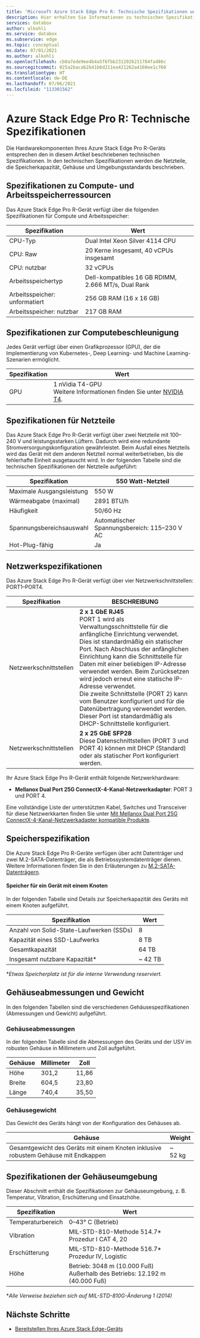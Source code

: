 ```yaml
---
title: 'Microsoft Azure Stack Edge Pro R: Technische Spezifikationen und Compliance | Microsoft-Dokumentation'
description: Hier erhalten Sie Informationen zu technischen Spezifikationen und zur Compliance für Ihr Azure Stack Edge Pro R-Gerät.
services: databox
author: alkohli
ms.service: databox
ms.subservice: edge
ms.topic: conceptual
ms.date: 07/01/2021
ms.author: alkohli
ms.openlocfilehash: cb0a7ede9ee4b4a5f6fbb2312026211784fa486c
ms.sourcegitcommit: 025a2bacab2b41b6d211ea421262a4160ee1c760
ms.translationtype: HT
ms.contentlocale: de-DE
ms.lasthandoff: 07/06/2021
ms.locfileid: "113301562"
---
```

# <a name="azure-stack-edge-pro-r-technical-specifications"></a>Azure Stack Edge Pro R: Technische Spezifikationen

Die Hardwarekomponenten Ihres Azure Stack Edge Pro R-Geräts entsprechen den in diesem Artikel beschriebenen technischen Spezifikationen. In den technischen Spezifikationen werden die Netzteile, die Speicherkapazität, Gehäuse und Umgebungsstandards beschrieben.


## <a name="compute-memory-specifications"></a>Spezifikationen zu Compute- und Arbeitsspeicherressourcen

Das Azure Stack Edge Pro R-Gerät verfügt über die folgenden Spezifikationen für Compute und Arbeitsspeicher:

| Spezifikation  | Wert                                             |
|----------------|---------------------------------------------------|
| CPU-Typ       | Dual Intel Xeon Silver 4114 CPU                   |
| CPU: Raw       | 20 Kerne insgesamt, 40 vCPUs insgesamt                    |
| CPU: nutzbar    | 32 vCPUs                                          |
| Arbeitsspeichertyp    | Dell-kompatibles 16 GB RDIMM, 2.666 MT/s, Dual Rank |
| Arbeitsspeicher: unformatiert    | 256 GB RAM (16 x 16 GB)                           |
| Arbeitsspeicher: nutzbar | 217 GB RAM                                        |

## <a name="compute-acceleration-specifications"></a>Spezifikationen zur Computebeschleunigung

Jedes Gerät verfügt über einen Grafikprozessor (GPU), der die Implementierung von Kubernetes-, Deep Learning- und Machine Learning-Szenarien ermöglicht.

| Spezifikation           | Wert                      |
|-------------------------|----------------------------|
| GPU   | 1 nVidia T4-GPU <br> Weitere Informationen finden Sie unter [NVIDIA T4](https://www.nvidia.com/en-us/data-center/tesla-t4/). | 

## <a name="power-supply-unit-specifications"></a>Spezifikationen für Netzteile

Das Azure Stack Edge Pro R-Gerät verfügt über zwei Netzteile mit 100–240 V und leistungsstarken Lüftern. Dadurch wird eine redundante Stromversorgungskonfiguration gewährleistet. Beim Ausfall eines Netzteils wird das Gerät mit dem anderen Netzteil normal weiterbetrieben, bis die fehlerhafte Einheit ausgetauscht wird. In der folgenden Tabelle sind die technischen Spezifikationen der Netzteile aufgeführt:

| Spezifikation              | 550 Watt-Netzteil                  |
|----------------------------|----------------------------|
| Maximale Ausgangsleistung       | 550 W                      |
| Wärmeabgabe (maximal) | 2891 BTU/h                |
| Häufigkeit                  | 50/60 Hz                   |
| Spannungsbereichsauswahl    | Automatischer Spannungsbereich: 115–230 V AC |
| Hot-Plug-fähig              | Ja                        |

## <a name="network-specifications"></a>Netzwerkspezifikationen

Das Azure Stack Edge Pro R-Gerät verfügt über vier Netzwerkschnittstellen: PORT1–PORT4.


|Spezifikation         |BESCHREIBUNG                       |
|----------------------|----------------------------------|
|Netzwerkschnittstellen    |**2 x 1 GbE RJ45** <br> PORT 1 wird als Verwaltungsschnittstelle für die anfängliche Einrichtung verwendet. Dies ist standardmäßig ein statischer Port. Nach Abschluss der anfänglichen Einrichtung kann die Schnittstelle für Daten mit einer beliebigen IP-Adresse verwendet werden. Beim Zurücksetzen wird jedoch erneut eine statische IP-Adresse verwendet. <br>Die zweite Schnittstelle (PORT 2) kann vom Benutzer konfiguriert und für die Datenübertragung verwendet werden. Dieser Port ist standardmäßig als DHCP-Schnittstelle konfiguriert. |
|Netzwerkschnittstellen    |**2 x 25 GbE SFP28** <br> Diese Datenschnittstellen (PORT 3 und PORT 4) können mit DHCP (Standard) oder als statischer Port konfiguriert werden. |

Ihr Azure Stack Edge Pro R-Gerät enthält folgende Netzwerkhardware:

* **Mellanox Dual Port 25G ConnectX-4-Kanal-Netzwerkadapter**: PORT 3 und PORT 4. 

<!--Here are the details for the Mellanox card: MCX4421A-ACAN

| Parameter           | Description                 |
|-------------------------|----------------------------|
| Model    | ConnectX®-4 Lx EN network interface card                      |
| Model Description               | 25 GbE dual-port SFP28; PCIe3.0 x8; ROHS R6                    |
| Device Part Number (XR2) | MCX4421A-ACAN  |
| PSID (R640)           | MT_2420110034                         |-->
<!-- confirm w/ Ravi what is this-->

Eine vollständige Liste der unterstützten Kabel, Switches und Transceiver für diese Netzwerkkarten finden Sie unter [Mit Mellanox Dual Port 25G ConnectX-4-Kanal-Netzwerkadapter kompatible Produkte](https://docs.mellanox.com/display/ConnectX4LxFirmwarev14271016/Firmware+Compatible+Products).

## <a name="storage-specifications"></a>Speicherspezifikation

Die Azure Stack Edge Pro R-Geräte verfügen über acht Datenträger und zwei M.2-SATA-Datenträger, die als Betriebssystemdatenträger dienen. Weitere Informationen finden Sie in den Erläuterungen zu [M.2-SATA-Datenträgern](https://en.wikipedia.org/wiki/M.2).

#### <a name="storage-for-1-node-device"></a>Speicher für ein Gerät mit einem Knoten

In der folgenden Tabelle sind Details zur Speicherkapazität des Geräts mit einem Knoten aufgeführt.

|     Spezifikation                          |     Wert             |
|--------------------------------------------|-----------------------|
|    Anzahl von Solid-State-Laufwerken (SSDs)     |    8                  |
|    Kapazität eines SSD-Laufwerks                     |    8 TB               |
|    Gesamtkapazität                          |    64 TB              |
|    Insgesamt nutzbare Kapazität*                  |    ~ 42 TB            |

**Etwas Speicherplatz ist für die interne Verwendung reserviert.*

<!--#### Storage for 4-node device

The following table has the details for the storage capacity of the 4-node device.

|     Specification                          |     Value             |
|--------------------------------------------|-----------------------|
|    Number of solid-state drives (SSDs)     |    32 (4 X 8 disks for 4 devices)                |
|    Single SSD capacity                     |    8 TB               |
|    Total capacity                          |    256 TB              |
|    Total usable capacity*                  |    ~ 163 TB          |

**After mirroring and parity, and reserving some space for internal use.* -->


## <a name="enclosure-dimensions-and-weight-specifications"></a>Gehäuseabmessungen und Gewicht

In den folgenden Tabellen sind die verschiedenen Gehäusespezifikationen (Abmessungen und Gewicht) aufgeführt.

### <a name="enclosure-dimensions"></a>Gehäuseabmessungen 

In der folgenden Tabelle sind die Abmessungen des Geräts und der USV im robusten Gehäuse in Millimetern und Zoll aufgeführt.

|     Gehäuse     |     Millimeter     |     Zoll     |
|-------------------|---------------------|----------------|
|    Höhe         |    301,2            |    11,86       |
|    Breite          |    604,5            |    23,80       |
|    Länge         |    740,4            |    35,50       |

<!--#### For the 4-node system

For the 4-node system, the servers and the heater are shipped in a 5U case and the UPS are shipped in a 4U case.

The following table lists the dimensions of the 5U device case:  

|     Enclosure     |     Millimeters   |     Inches     |
|-------------------|-------------------|----------------|
|    Height         |    387.4          |    15.25       |
|    Width          |    604.5          |    23.80       |
|    Length         |    901.7          |    35.50       |

The following table lists the dimensions of the 4U UPS case: 

|     Enclosure     |     Millimeters   |     Inches    |
|-------------------|-------------------|---------------|
|    Height         |    342.9          |    13.5       |
|    Width          |    604.5          |   23.80       |
|    Length         |    901.7          |   35.50       |
-->

### <a name="enclosure-weight"></a>Gehäusegewicht 

Das Gewicht des Geräts hängt von der Konfiguration des Gehäuses ab.

|     Gehäuse                                 |     Weight          |
|-----------------------------------------------|---------------------|
|    Gesamtgewicht des Geräts mit einem Knoten inklusive robustem Gehäuse mit Endkappen     |    ~ 52 kg          |

<!--#### For the 4-node system

|     Enclosure                                 |     Weight          |
|-----------------------------------------------|---------------------|
|   Approximate weight of fully populated 4 devices + heater in 5U case     |    ~200 lbs.          |
|   Approximate weight of fully populated 4 UPS in 4U case    |    ~145 lbs.          |
-->

## <a name="enclosure-environment-specifications"></a>Spezifikationen der Gehäuseumgebung

Dieser Abschnitt enthält die Spezifikationen zur Gehäuseumgebung, z. B. Temperatur, Vibration, Erschütterung und Einsatzhöhe.


|     Spezifikation              |     Wert    |
|--------------------------------|-------------------------------------------------------------------|
|     Temperaturbereich          |     0–43° C (Betrieb)    |
|     Vibration                  |     MIL-STD-810-Methode 514.7*<br>Prozedur I CAT 4, 20                  |
|     Erschütterung                      |     MIL-STD-810-Methode 516.7*<br>Prozedur IV, Logistic                 |
|     Höhe                   |     Betrieb:   3048 m (10.000 Fuß)<br>Außerhalb des Betriebs: 12.192 m (40.000 Fuß)          |

**Alle Verweise beziehen sich auf MIL-STD-810G-Änderung 1 (2014)*

## <a name="next-steps"></a>Nächste Schritte

- [Bereitstellen Ihres Azure Stack Edge-Geräts](azure-stack-edge-placeholder.md)
